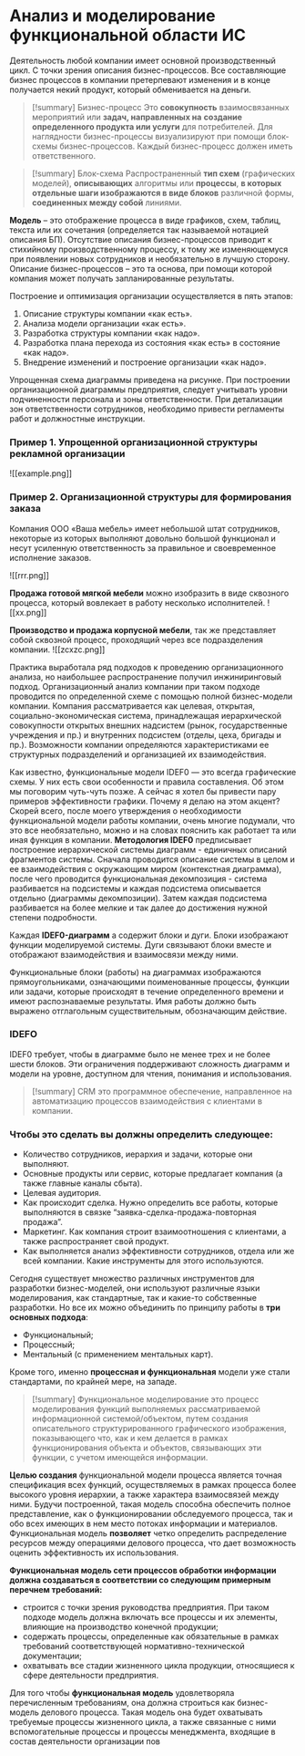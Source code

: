 # Анализ и моделирование функциональной области ИС
Деятельность любой компании имеет основной производственный цикл. С точки зрения описания бизнес-процессов. Все составляющие бизнес процессов в компании претерпевают изменения и в конце получается некий продукт, который обменивается на деньги.

> [!summary] Бизнес-процесс
>  Это **совокупность** взаимосвязанных мероприятий или **задач, направленных на** **создание определенного продукта или услуги** для потребителей. Для наглядности бизнес-процессы визуализируют при помощи блок-схемы бизнес-процессов. Каждый бизнес-процесс должен иметь ответственного.

> [!summary] Блок-схема
> Распространенный **тип схем** (графических моделей), **описывающих** алгоритмы или **процессы**, **в которых отдельные шаги изображаются в виде блоков** различной формы, **соединенных между собой** линиями.

**Модель** – это отображение процесса в виде графиков, схем, таблиц, текста или их сочетания (определяется так называемой нотацией описания БП). Отсутствие описания бизнес-процессов приводит к стихийному производственному процессу, к тому же изменяющемуся при появлении новых сотрудников и необязательно в лучшую сторону. Описание бизнес-процессов – это та основа, при помощи которой компания может получать запланированные результаты.

Построение и оптимизация организации осуществляется в пять этапов:
1. Описание структуры компании «как есть».
2. Анализа модели организации «как есть».
3. Разработка структуры компании «как надо».
4. Разработка плана перехода из состояния «как есть» в состояние «как надо».
5. Внедрение изменений и построение организации «как надо».

Упрощенная схема диаграммы приведена на рисунке. При построении организационной диаграммы предприятия, следует учитывать уровни подчиненности персонала и зоны ответственности. При детализации зон ответственности сотрудников, необходимо привести регламенты работ и должностные инструкции.


### Пример 1. Упрощенной организационной структуры рекламной организации
![[example.png]]

### Пример 2. Организационной структуры для формирования заказа
Компания ООО «Ваша мебель» имеет небольшой штат сотрудников, некоторые из которых выполняют довольно большой функционал и несут усиленную ответственность за правильное и своевременное исполнение заказов.

![[rrr.png]]

**Продажа готовой мягкой мебели** можно изобразить в виде сквозного процесса, который вовлекает в работу несколько исполнителей.
![[xx.png]]

**Производство и продажа корпусной мебели**, так же представляет собой сквозной процесс, проходящий через все подразделения компании.
![[zcxzc.png]]

Практика выработала ряд подходов к проведению организационного анализа, но наибольшее распространение получил инжиниринговый подход. Организационный анализ компании при таком подходе проводится по определенной схеме с помощью полной бизнес-модели компании. Компания рассматривается как целевая, открытая, социально-экономическая система, принадлежащая иерархической совокупности открытых внешних надсистем (рынок, государственные учреждения и пр.) и внутренних подсистем (отделы, цеха, бригады и пр.). Возможности компании определяются характеристиками ее структурных подразделений и организацией их взаимодействия.

Как известно, функциональные модели IDEF0 — это всегда графические схемы. У них есть свои особенности и правила составления. Об этом мы поговорим чуть-чуть позже. А сейчас я хотел бы привести пару примеров эффективности графики. Почему я делаю на этом акцент? Скорей всего, после моего утверждения о необходимости функциональной модели работы компании, очень многие подумали, что это все необязательно, можно и на словах пояснить как работает та или иная функция в компании. **Методология IDEF0** предписывает построение иерархической системы диаграмм - единичных описаний фрагментов системы. Сначала проводится описание системы в целом и ее взаимодействия с окружающим миром (контекстная диаграмма), после чего проводится функциональная декомпозиция - система разбивается на подсистемы и каждая подсистема описывается отдельно (диаграммы декомпозиции). Затем каждая подсистема разбивается на более мелкие и так далее до достижения нужной степени подробности.

Каждая **IDEF0-диаграмм** а содержит блоки и дуги. Блоки изображают функции моделируемой системы. Дуги связывают блоки вместе и отображают взаимодействия и взаимосвязи между ними.

Функциональные блоки (работы) на диаграммах изображаются прямоугольниками, означающими поименованные процессы, функции или задачи, которые происходят в течение определенного времени и имеют распознаваемые результаты. Имя работы должно быть выражено отглагольным существительным, обозначающим действие.

### IDEFO
IDEF0 требует, чтобы в диаграмме было не менее трех и не более шести блоков. Эти ограничения поддерживают сложность диаграмм и модели на уровне, доступном для чтения, понимания и использования.

> [!summary] CRM
> это программное обеспечение, направленное на автоматизацию процессов взаимодействия с клиентами в компании.

### Чтобы это сделать вы должны определить следующее:
- Количество сотрудников, иерархия и задачи, которые они выполняют.
- Основные продукты или сервис, которые предлагает компания (а также главные каналы сбыта).
- Целевая аудитория.
- Как происходит сделка. Нужно определить все работы, которые выполняются в связке “заявка-сделка-продажа-повторная продажа”.
- Маркетинг. Как компания строит взаимоотношения с клиентами, а также распространяет свой продукт.
- Как выполняется анализ эффективности сотрудников, отдела или же всей компании. Какие инструменты для этого используются.

Сегодня существует множество различных инструментов для разработки бизнес-моделей, они используют различные языки моделирования, как стандартные, так и какие-то собственные разработки. Но все их можно объединить по принципу работы в **три основных подхода**:
- Функциональный;
- Процессный;
- Ментальный (с применением ментальных карт).

Кроме того, именно **процессная и функциональная** модели уже стали стандартами, по крайней мере, на западе.

> [!summary] Функциональное моделирование
> это процесс моделирования функций выполняемых рассматриваемой информационной системой/объектом, путем создания описательного структурированного графического изображения, показывающего что, как и кем делается в рамках функционирования объекта и объектов, связывающих эти функции, с учетом имеющейся информации.

**Целью создания** функциональной модели процесса является точная спецификация всех функций, осуществляемых в рамках процесса более высокого уровня иерархии, а также характера взаимосвязей между ними. Будучи построенной, такая модель способна обеспечить полное представление, как о функционировании обследуемого процесса, так и обо всех имеющих в нем место потоках информации и материалов. Функциональная модель **позволяет** четко определить распределение ресурсов между операциями делового процесса, что дает возможность оценить эффективность их использования.

**Функциональная модель сети процессов обработки информации должна создаваться в соответствии со следующим примерным перечнем требований:**
- строится с точки зрения руководства предприятия. При таком подходе модель должна включать все процессы и их элементы, влияющие на производство конечной продукции;
- содержать процессы, определенные как обязательные в рамках требований соответствующей нормативно-технической документации;
- охватывать все стадии жизненного цикла продукции, относящиеся к сфере деятельности предприятия.

Для того чтобы **функциональная модель** удовлетворяла перечисленным требованиям, она должна строиться как бизнес-модель делового процесса. Такая модель она будет охватывать требуемые процессы жизненного цикла, а также связанные с ними вспомогательные процессы и процессы менеджмента, входящие в состав деятельности организации пов